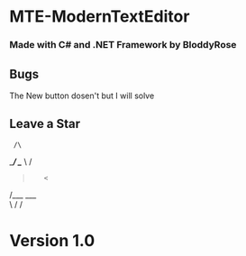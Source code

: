 # MTE-ModernTextEditor

### Made with C# and .NET Framework by BloddyRose



## Bugs

The New button dosen't  but I will solve




## Leave a Star 

     /\
____/  \____
\          /
 >        <
/___    ___\
    \  /
     \/





# Version 1.0